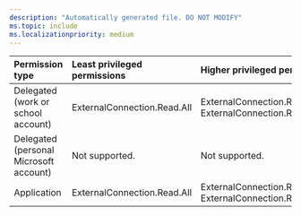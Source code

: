 ```yaml
---
description: "Automatically generated file. DO NOT MODIFY"
ms.topic: include
ms.localizationpriority: medium
---
```


|Permission type|Least privileged permissions|Higher privileged permissions|
|:---|:---|:---|
|Delegated (work or school account)|ExternalConnection.Read.All|ExternalConnection.ReadWrite.All, ExternalConnection.ReadWrite.OwnedBy|
|Delegated (personal Microsoft account)|Not supported.|Not supported.|
|Application|ExternalConnection.Read.All|ExternalConnection.ReadWrite.All, ExternalConnection.ReadWrite.OwnedBy|

